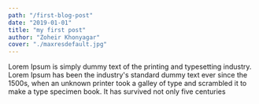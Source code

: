 ```yaml
---
path: "/first-blog-post"
date: "2019-01-01"
title: "my first post"
author: "Zoheir Khonyagar"
cover: "./maxresdefault.jpg"
---
```

Lorem Ipsum is simply dummy text of the printing and typesetting industry. Lorem Ipsum has been the industry's standard dummy text ever since the 1500s, when an unknown printer took a galley of type and scrambled it to make a type specimen book. It has survived not only five centuries